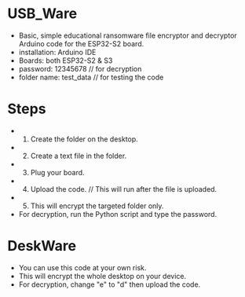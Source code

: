 # USB_Ware
- Basic, simple educational ransomware file encryptor and decryptor Arduino code for the ESP32-S2 board.
- installation: Arduino IDE
- Boards: both ESP32-S2 & S3
- password: 12345678   // for decryption
- folder name: test_data   // for testing the code
# Steps
- 1. Create the folder on the desktop.
- 2. Create a text file in the folder.
- 3. Plug your board.
- 4. Upload the code.   // This will run after the file is uploaded.
- 5. This will encrypt the targeted folder only.
- For decryption, run the Python script and type the password.
# DeskWare
- You can use this code at your own risk.
- This will encrypt the whole desktop on your device.
- For decryption, change "e" to "d" then upload the code.
